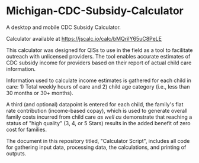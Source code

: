 # Michigan-CDC-Subsidy-Calculator
A desktop and mobile CDC Subsidy Calculator.

Calculator available at    https://jscalc.io/calc/bMQriIY65uC8PeLE

This calculator was designed for QISs to use in the field as a tool to facilitate outreach with unlicensed providers.  The tool enables accurate estimates of CDC subsidy income for providers based on their report of actual child care information.  

Information used to calculate income estimates is gathered for each child in care:  1) Total weekly hours of care and 2) child age category (i.e., less than 30 months or 30+ months).  

A third (and optional) datapoint is entered for each child, the family's flat rate contribution (income-based copay), which is used to generate overall family costs incurred from child care *as well as* demonstrate that reaching a status of "high quality" (3, 4, or 5 Stars) results in the added benefit of zero cost for families.

The document in this repository titled, "Calculator Script", includes all code for gathering input data, processing data, the calculations, and printing of outputs.
